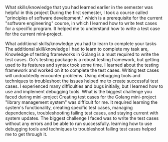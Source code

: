 What skills/knowledge that you had learned earlier in the semester was helpful in this project
During the first semester, I took a course called "principles of software development," which is a prerequisite for the current "software engineering" course, in which I learned how to write test cases for a specific program. It helped me to understand how to write a test case for the current mini-project.

What additional skills/knowledge you had to learn to complete your tasks
The additional skill/knowledge I had to learn to complete my task are,
Knowledge of testing frameworks in Golang is a must required to write the test cases. Go's testing package is a robust testing framework, but getting used to its features and syntax took some time. I learned about the testing framework and worked on it to complete the test cases.
Writing test cases will undoubtedly encounter problems. Using debugging tools and techniques to troubleshoot the issues helped me to create successful test cases. I experienced many difficulties and bugs initially, but I learned how to use and implement debugging tools.
What is the biggest challenge you faced during mini-project
Creating test cases for the Golang mini-project "library management system" was difficult for me. It required learning the system's functionality, creating specific test cases, managing dependencies, troubleshooting failing test cases, and staying current with system updates. 
The biggest challenge I faced was to write the test cases without any errors and be able to run successfully. learning how to use debugging tools and techniques to troubleshoot failing test cases helped me to get through it.
